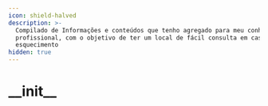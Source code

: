 ```yaml
---
icon: shield-halved
description: >-
  Compilado de Informações e conteúdos que tenho agregado para meu conhecimento
  profissional, com o objetivo de ter um local de fácil consulta em caso de
  esquecimento
hidden: true
---
```


# \_\_init\_\_

